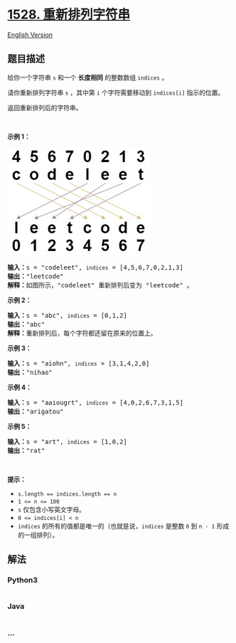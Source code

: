 # [1528. 重新排列字符串](https://leetcode-cn.com/problems/shuffle-string)

[English Version](/solution/1500-1599/1528.Shuffle%20String/README_EN.md)

## 题目描述

<!-- 这里写题目描述 -->
<p>给你一个字符串 <code>s</code> 和一个 <strong>长度相同</strong> 的整数数组 <code>indices</code> 。</p>

<p>请你重新排列字符串 <code>s</code> ，其中第 <code>i</code> 个字符需要移动到 <code>indices[i]</code> 指示的位置。</p>

<p>返回重新排列后的字符串。</p>

<p>&nbsp;</p>

<p><strong>示例 1：</strong></p>

![](./images/q1.jpg)

<pre><strong>输入：</strong>s = &quot;codeleet&quot;, <code>indices</code> = [4,5,6,7,0,2,1,3]
<strong>输出：</strong>&quot;leetcode&quot;
<strong>解释：</strong>如图所示，&quot;codeleet&quot; 重新排列后变为 &quot;leetcode&quot; 。
</pre>

<p><strong>示例 2：</strong></p>

<pre><strong>输入：</strong>s = &quot;abc&quot;, <code>indices</code> = [0,1,2]
<strong>输出：</strong>&quot;abc&quot;
<strong>解释：</strong>重新排列后，每个字符都还留在原来的位置上。
</pre>

<p><strong>示例 3：</strong></p>

<pre><strong>输入：</strong>s = &quot;aiohn&quot;, <code>indices</code> = [3,1,4,2,0]
<strong>输出：</strong>&quot;nihao&quot;
</pre>

<p><strong>示例 4：</strong></p>

<pre><strong>输入：</strong>s = &quot;aaiougrt&quot;, <code>indices</code> = [4,0,2,6,7,3,1,5]
<strong>输出：</strong>&quot;arigatou&quot;
</pre>

<p><strong>示例 5：</strong></p>

<pre><strong>输入：</strong>s = &quot;art&quot;, <code>indices</code> = [1,0,2]
<strong>输出：</strong>&quot;rat&quot;
</pre>

<p>&nbsp;</p>

<p><strong>提示：</strong></p>

<ul>
	<li><code>s.length == indices.length == n</code></li>
	<li><code>1 &lt;= n &lt;= 100</code></li>
	<li><code>s</code> 仅包含小写英文字母。</li>
	<li><code>0 &lt;= indices[i] &lt;&nbsp;n</code></li>
	<li><code>indices</code> 的所有的值都是唯一的（也就是说，<code>indices</code> 是整数 <code>0</code> 到 <code>n - 1</code> 形成的一组排列）。</li>
</ul>


## 解法

<!-- 这里可写通用的实现逻辑 -->


<!-- tabs:start -->

### **Python3**

<!-- 这里可写当前语言的特殊实现逻辑 -->

```python

```

### **Java**

<!-- 这里可写当前语言的特殊实现逻辑 -->

```java

```

### **...**
```

```

<!-- tabs:end -->